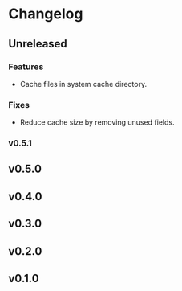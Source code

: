 # Changelog

## Unreleased

### Features

* Cache files in system cache directory.

### Fixes

* Reduce cache size by removing unused fields.

### v0.5.1

## v0.5.0

## v0.4.0

## v0.3.0

## v0.2.0

## v0.1.0

